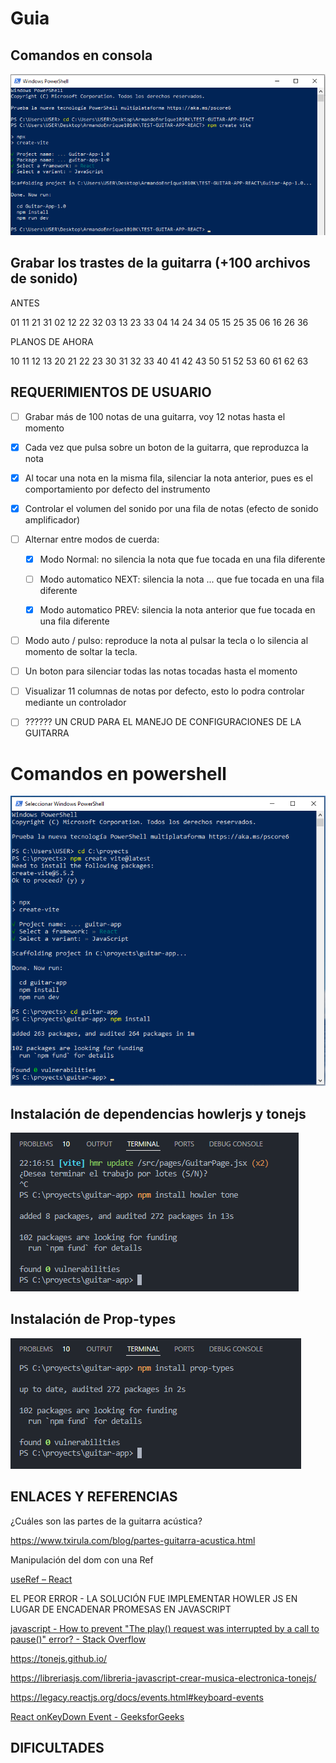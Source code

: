 # Guia

## Comandos en consola

![](assets/2024-07-18-23-46-59-image.png)

## Grabar los trastes de la guitarra (+100 archivos de sonido)

ANTES

01  11  21  31
02  12  22  32
03  13  23  33
04  14  24  34
05  15  25  35
06  16  26   36

PLANOS DE AHORA

10 11 12 13
20 21 22 23
30 31 32 33
40 41 42 43
50 51 52 53
60 61 62 63

## REQUERIMIENTOS DE USUARIO

- [ ] Grabar más de 100 notas de una guitarra, voy 12 notas hasta el momento

- [x] Cada vez que pulsa sobre un boton de la guitarra, que reproduzca la nota

- [x] Al tocar una nota en la misma fila, silenciar la nota anterior, pues es el comportamiento por defecto del instrumento

- [x] Controlar el volumen del sonido por una fila de notas (efecto de sonido amplificador)

- [ ] Alternar entre modos de cuerda:
  
  - [x] Modo Normal: no silencia la nota que fue tocada en una fila diferente
  
  - [ ] Modo automatico NEXT: silencia la nota ... que fue tocada en una fila diferente
  
  - [x] Modo automatico PREV: silencia la nota anterior que fue tocada en una fila diferente

- [ ] Modo auto / pulso: reproduce la nota al pulsar la tecla o lo silencia al momento de soltar la tecla.

- [ ] Un boton para silenciar todas las notas tocadas hasta el momento

- [ ] Visualizar 11 columnas de notas por defecto, esto lo podra controlar mediante un controlador

- [ ] ?????? UN CRUD PARA EL MANEJO DE CONFIGURACIONES DE LA GUITARRA 

# Comandos en powershell

<img src="assets/2024-08-25-21-26-04-image.png" title="" alt="" data-align="center">

## Instalación de dependencias howlerjs y tonejs

<img src="assets/2024-08-25-22-20-25-image.png" title="" alt="" data-align="center">

## Instalación de Prop-types

<img title="" src="assets/2024-08-25-22-22-20-image.png" alt="" data-align="center">

## ENLACES Y REFERENCIAS

¿Cuáles son las partes de la guitarra acústica?

https://www.txirula.com/blog/partes-guitarra-acustica.html

Manipulación del dom con una Ref

[useRef – React](https://es.react.dev/reference/react/useRef#manipulating-the-dom-with-a-ref)

EL PEOR ERROR - LA SOLUCIÓN FUE IMPLEMENTAR HOWLER JS EN LUGAR DE ENCADENAR PROMESAS EN JAVASCRIPT

[javascript - How to prevent &quot;The play() request was interrupted by a call to pause()&quot; error? - Stack Overflow](https://stackoverflow.com/questions/36803176/how-to-prevent-the-play-request-was-interrupted-by-a-call-to-pause-error)

https://tonejs.github.io/

https://libreriasjs.com/libreria-javascript-crear-musica-electronica-tonejs/

https://legacy.reactjs.org/docs/events.html#keyboard-events

[React onKeyDown Event - GeeksforGeeks](https://www.geeksforgeeks.org/react-onkeydown-event/)

## DIFICULTADES
